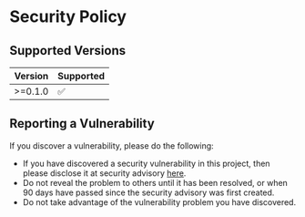 # Security Policy

## Supported Versions

| Version | Supported          |
| ------- | ------------------ |
| >=0.1.0 | :white_check_mark: |

## Reporting a Vulnerability

If you discover a vulnerability, please do the following:

* If you have discovered a security vulnerability in this project, then please disclose it at security advisory [here](https://github.com/gibbz00/rops/security/advisories/new).
* Do not reveal the problem to others until it has been resolved, or when 90 days have passed since the security advisory was first created.
* Do not take advantage of the vulnerability problem you have discovered.
